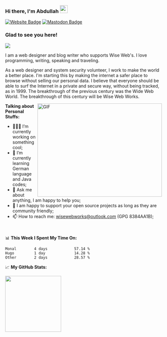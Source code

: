 ### Hi there, I'm Abdullah</a> <img src="https://media.giphy.com/media/hvRJCLFzcasrR4ia7z/giphy.gif" width="25px">

[![Website Badge](https://img.shields.io/badge/Website-3b5998?style=flat-square&logo=google-chrome&logoColor=white)](https://wiseweb.works)
[![Mastodon Badge](https://img.shields.io/badge/mastodon-%2312100E.svg?&style=for-square&logo=mastodon&logoColor=white)](https://fosstodon.org/@wise)

### Glad to see you here! &nbsp; 
![](https://visitor-badge-reloaded.herokuapp.com/badge?page_id=wise-web-works&color=55acb7&style=for-the-badge&logo=Github)

I am a web designer and blog writer who supports Wise Web's. I love programming, writing, speaking and traveling.

As a web designer and system security volunteer, I work to make the world a better place. I'm starting this by making the internet a safer place to browse without selling our personal data. I believe that everyone should be able to surf the Internet in a private and secure way, without being tracked, as in 1999. The breakthrough of the previous century was the Wide Web World. The breakthrough of this century will be Wise Web Works.

<img align="right" alt="GIF" src="https://i.pinimg.com/originals/e4/26/70/e426702edf874b181aced1e2fa5c6cde.gif?raw=true" width="400" height="300" />
  

**Talking about Personal Stuffs:**

- 👨🏻‍💻 I’m currently working on something cool;
- 🚀 I’m currently learning German language and Java codes;
- 💬 Ask me about anything, I am happy to help you;
- 📝 I am happy to support your open source projects as long as they are community friendly;
- 📫 How to reach me: wisewebworks@outlook.com (GPG 8384AA1B);

</br>

📊 **This Week I Spent My Time On:**
<!--START_SECTION:-->

```text
Monal        4 days            57.14 %
Hugo         1 day             14.28 %
Other        2 days            28.57 %
```

<!--END_SECTION:-->


📈 **My GitHub Stats:**

<p>
  <img height="180em" src="https://github-readme-stats.vercel.app/api?username=wiseweb-works&show_icons=true&hide_border=true&&count_private=true&include_all_commits=true" />
</p>



